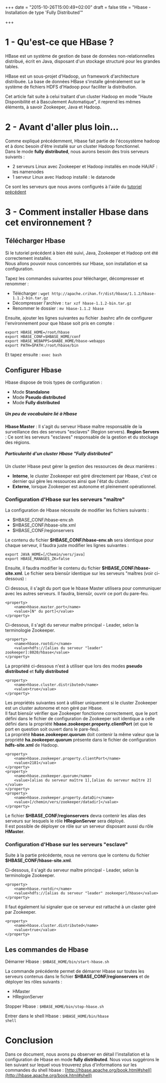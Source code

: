 +++
date = "2015-10-26T15:00:49+02:00"
draft = false
title = "Hbase - Installation de type 'Fully Distributed'"

+++

# 1 - Qu'est-ce que HBase ? #
HBase est un système de gestion de base de données non-relationnelles distribué, écrit en Java, disposant d'un stockage structuré pour les grandes tables.

HBase est un sous-projet d'Hadoop, un framework d'architecture distribuée. La base de données HBase s'installe généralement sur le système de fichiers HDFS d'Hadoop pour faciliter la distribution.

Cet article fait suite à celui traitant d'un cluster Hadoop en mode "Haute Disponibilité et à Basculement Automatique", il reprend les mêmes éléments, à savoir Zookeeper, Java et Hadoop.

# 2 - Avant d'aller plus loin... #
Comme expliqué précédemment, Hbase fait partie de l'écosystème hadoop et à donc besoin d'être installé sur un cluster Hadoop fonctionnel.  
Dans le mode **fully distributed**, nous aurons besoin des trois serveurs suivants :  

- 2 serveurs Linux avec Zookeeper et Hadoop installés en mode HA/AF : les namenodes
- 1 serveur Linux avec Hadoop installé : le datanode

Ce sont les serveurs que nous avons configurés à l'aide du [tutoriel précédent](http://localhost:1313/bigdata/hadoop2/)

# 3 - Comment installer Hbase dans cet environnement ? #

## Télécharger Hbase
Si le tutoriel précédent à bien été suivi, Java, Zookeeper et Hadoop ont été correctement installés.  
Nous allons pouvoir nous concentrés sur Hbase, son installation et sa configuration.

Tapez les commandes suivantes pour télécharger, décompresser et renommer :  

- Télécharger : `wget http://apache.crihan.fr/dist/hbase/1.1.2/hbase-1.1.2-bin.tar.gz`
- Décompresser l'archive : `tar xzf hbase-1.1.2-bin.tar.gz`
- Renommer le dossier : `mv hbase-1.1.2 hbase`

Ensuite, ajouter les lignes suivantes au fichier .bashrc afin de configurer l'environnement pour que hbase soit pris en compte : 

	export HBASE_HOME=/root/hbase
	export HBASE_CONF=$HBASE_HOME/conf
	export HBASE_WEBAPPS=$HABE_HOME/hbase-webapps
	export PATH=$PATH:/root/hbase/bin

Et tapez ensuite : `exec bash`

## Configurer Hbase
Hbase dispose de trois types de configuration :  

- Mode **Standalone**
- Mode **Pseudo distributed**
- Mode **Fully distributed**

##### Un peu de vocabulaire lié à Hbase
**Hbase Master** : Il s'agit du serveur Hbase maître responsable de la surveillance des des serveurs "esclaves" (Region servers).
**Region Servers** : Ce sont les serveurs "esclaves" responsable de la gestion et du stockage des régions.

##### Particularité d'un cluster Hbase "Fully distributed"
Un cluster Hbase peut gérer la gestion des ressources de deux manières : 

- **Interne**, le cluster Zookeeper est géré directement par Hbase, c'est ce dernier qui gère les ressources ainsi que l'état du cluster.
- **Externe**, lorsque Zookeeper est autonome et pleinement opérationnel.

### Configuration d'Hbase sur les serveurs "maître"
La configuration de Hbase nécessite de modifier les fichiers suivants :

- $HBASE_CONF/hbase-env.sh
- $HBASE_CONF/hbase-site.xml
- $HBASE_CONF/regionservers

Le contenu du fichier **$HBASE_CONF/hbase-env.sh** sera identique pour chaque serveur, il faudra juste modifier les lignes suivantes : 

	export JAVA_HOME=[/Chemin/vers/java]
	export HBASE_MANAGES_ZK=false

Ensuite, il faudra modifier le contenu du fichier **$HBASE_CONF/hbase-site.xml**. Le fichier sera biensûr identique sur les serveurs "maîtres (voir ci-dessous) : 

Ci dessous, il s'agit du port que le hbase Master utilisera pour communiquer avec les autres serveurs. Il faudra, biensûr, ouvrir ce port du pare-feu. 

	<property>
	    <name>hbase.master.port</name>
	    <value>[N° du port]</value>
	</property>

Ci-dessous, il s'agit du serveur maître principal - Leader, selon la terminologie Zookeeper. 

	<property>
	    <name>hbase.rootdir</name>
	    <value>hdfs://[alias du serveur "leader" zookeeper]:8020/hbase</value>
	</property>

La propriété ci-dessous n'est à utiliser que lors des modes **pseudo distributed** et **fully distributed**

	<property>
	    <name>hbase.cluster.distributed</name>
	    <value>true</value>
	</property>

Les propriétés suivantes sont à utiliser uniquement si le cluster Zookeeper est un cluster autonome et non géré par Hbase.  
Il faut biensûr vérifier que Zookeeper fonctionne correctement, que le port défini dans le fichier de configuration de Zookeeper soit identique a celle défini dans la propriété **hbase.zookeeper.property.clientPort** (et que le port en question soit ouvert dans le pare-feu).  
La propriété **hbase.zookeeper.quorum** doit contenir la même valeur que la propriété **ha.zookeeper.quorum** présente dans le fichier de configuration **hdfs-site.xml** de Hadoop.

	<property>
	    <name>hbase.zookeeper.property.clientPort</name>
	    <value>2181</value>
	</property>
	<property>
    	<name>hbase.zookeeper.quorum</name>
    	<value>[alias du serveur maître 1],[alias du serveur maître 2]</value>
	</property> 
	<property>
		<name>hbase.zookeeper.property.dataDir</name>
		<value>[/chemin/vers/zookeeper/datadir]</value>
	</property>

Le fichier **$HBASE_CONF/regionservers** devra contenir les alias des serveurs sur lesquels le rôle **HRegionServer** sera déployé.  
Il est possible de déployer ce rôle sur un serveur disposant aussi du rôle **HMaster**.


### Configuration d'Hbase sur les serveurs "esclave"
Suite à la partie précédente, nous ne verrons que le contenu du fichier **$HBASE_CONF/hbase-site.xml**.

Ci-dessous, il s'agit du serveur maître principal - Leader, selon la terminologie Zookeeper.

	<property>
	    <name>hbase.rootdir</name>
	    <value>hdfs://[alias du serveur "leader" zookeeper]/hbase</value>
	</property>

Il faut également lui signaler que ce serveur est rattaché à un claster géré par Zookeeper.

	<property>
	    <name>hbase.cluster.distributed</name>
	    <value>true</value>
	</property>

## Les commandes de Hbase
Démarrer Hbase : <code>$HBASE_HOME/bin/start-hbase.sh</code>  

La commande précédente permet de démarrer Hbase sur toutes les serveurs contenus dans le fichier **$HBASE_CONF/regionservers** et de déployer les rôles suivants : 

- HMaster
- HRegionServer
  
Stopper Hbase : <code>$HBASE_HOME/bin/stop-hbase.sh</code>

Entrer dans le shell Hbase : <code>$HBASE_HOME/bin/hbase shell</code>

# Conclusion
Dans ce document, nous avons pu observer en détail l'installation et la configuration de Hbase en mode **fully distributed**.
Nous vous suggérons le lien suivant sur lequel vous trouverez plus d'informations sur les commandes du shell hbase : [http://hbase.apache.org/book.html#shell](http://hbase.apache.org/book.html#shell)
